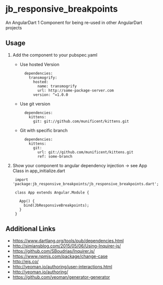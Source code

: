 # jb_responsive_breakpoints

An AngularDart 1 Component for being re-used in other AngularDart projects

## Usage
1. Add the component to your pubspec.yaml
    - Use hosted Version

            dependencies:
              transmogrify:
                hosted:
                  name: transmogrify
                  url: http://some-package-server.com
                version: ^=1.0.0

    - Use git version

            dependencies:
              kittens:
                git: git://github.com/munificent/kittens.git

    - Git with specific branch

            dependencies:
              kittens:
                git:
                  url: git://github.com/munificent/kittens.git
                  ref: some-branch

2. Show your component to angular dependency injection -> see App Class in app_initialize.dart

        import 'package:jb_responsive_breakpoints/jb_responsive_breakpoints.dart';

        class App extends Angular.Module {

          App() {
            bind(JbResponsiveBreakpoints);
          }
        }


## Additional Links

- <https://www.dartlang.org/tools/pub/dependencies.html>
- <http://simiansblog.com/2015/05/06/Using-Inquirer-js/>
- <https://github.com/SBoudrias/Inquirer.js/>
- <https://www.npmjs.com/package/change-case>
- <http://ejs.co/>
- <http://yeoman.io/authoring/user-interactions.html>
- <http://yeoman.io/authoring/>
- <https://github.com/yeoman/generator-generator>

